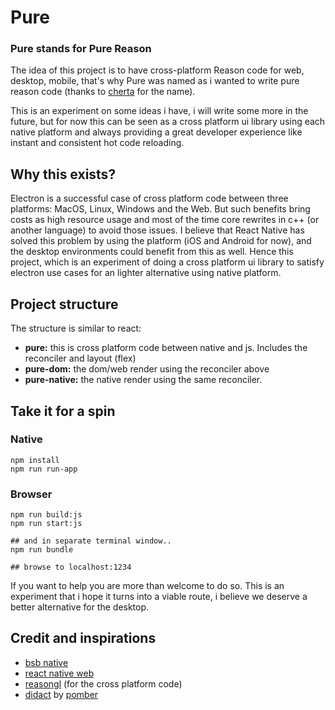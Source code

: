 # Pure

### Pure stands for Pure Reason

The idea of this project is to have cross-platform Reason code for web, desktop, mobile, that's why Pure was named as i wanted to write pure reason code (thanks to [cherta](https://twitter.com/iamcherta) for the name).

This is an experiment on some ideas i have, i will write some more in the future, but for now this can be seen as a cross platform ui library using each native platform and always providing a great developer experience like instant and consistent hot code reloading.

## Why this exists?

Electron is a successful case of cross platform code between three platforms: MacOS, Linux, Windows and the Web. But such benefits bring costs as high resource usage and most of the time core rewrites in c++ (or another language) to avoid those issues. I believe that React Native has solved this problem by using the platform (iOS and Android for now), and the desktop environments could benefit from this as well. Hence this project, which is an experiment of doing a cross platform ui library to satisfy electron use cases for an lighter alternative using native platform.

## Project structure

The structure is similar to react:

- **pure:** this is cross platform code between native and js. Includes the reconciler and layout (flex)
- **pure-dom:** the dom/web render using the reconciler above
- **pure-native:** the native render using the same reconciler.

## Take it for a spin

### Native

```
npm install
npm run run-app
```

### Browser

```npm install
npm run build:js
npm run start:js

## and in separate terminal window..
npm run bundle

## browse to localhost:1234
```

If you want to help you are more than welcome to do so. This is an experiment that i hope it turns into a viable route, i believe we deserve a better alternative for the desktop.

## Credit and inspirations

- [bsb native](https://github.com/bsansouci/bsb-native)
- [react native web](https://github.com/necolas/react-native-web)
- [reasongl](https://github.com/bsansouci/reasongl) (for the cross platform code)
- [didact](https://github.com/hexacta/didact) by [pomber](https://twitter.com/pomber)
